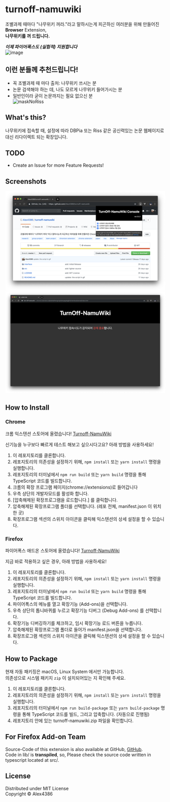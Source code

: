 # turnoff-namuwiki
조별과제 때마다 "나무위키 꺼라."라고 말하시는게 피곤하신 여러분을 위해 만들어진 **Browser** Extension,  
**나무위키를 꺼 드립니다.**  
  
***이제 파이어폭스도 (실험적) 지원합니다***  
![image](https://user-images.githubusercontent.com/27724108/60845307-d51df000-a216-11e9-9323-24f8f8e39196.png)

## 이런 분들께 추천드립니다!
* 꼭 조별과제 때 마다 출처: 나무위키 쓰시는 분
* 논문 검색해야 하는 데, 나도 모르게 나무위키 들어가시는 분
* 일반인이라 굳이 논문까지는 필요 없으신 분  
![maskNoRiss](https://user-images.githubusercontent.com/27724108/58348249-1d699480-7e9b-11e9-8c94-a351989ba076.gif)

## What's this?
나무위키에 접속할 때, 설정에 따라 DBPia 또는 Riss 같은 공신력있는 논문 웹페이지로 대신 리다이렉트 되는 확장입니다.  

## TODO
* Create an Issue for more Feature Requests!

## Screenshots
![popup](showcase/interface.png)  
![blocked](showcase/namuwiki-blocked.png)  

## How to Install
  
### Chrome
크롬 익스텐션 스토어에 올렸습니다! [Turnoff-NamuWiki](https://chrome.google.com/webstore/detail/turn-off-namuwiki/dgdifdnmamleoebgfbfeckefhhhplmdn/related?hl=en)  

신기능을 누구보다 빠르게 테스트 해보고 싶으시다고요? 아래 방법을 사용하세요!  
1. 이 레포지토리를 클론합니다.
2. 레포지토리의 의존성을 설정하기 위해, `npm install` 또는 `yarn install` 명령을 실행합니다.
3. 레포지토리의 터미널에서 `npm run build` 또는 `yarn build` 명령을 통해 TypeScript 코드를 빌드합니다.
4. 크롬의 확장 프로그램 페이지(chrome://extensions)로 들어갑니다
5. 우측 상단의 개발자모드를 활성화 합니다.
6. [압축해제된 확장프로그램을 로드합니다.] 를 클릭합니다.
7. 압축해제된 확장프로그램 폴더를 선택합니다. (레포 전체, manifest.json 이 위치한 곳)
8. 확장프로그램 섹션의 스위치 아이콘을 클릭해 익스텐션의 상세 설정을 할 수 있습니다.

### Firefox
파이어폭스 애드온 스토어에 올렸습니다! [Turnoff-NamuWiki](https://addons.mozilla.org/en-US/firefox/addon/turnoff-namuwiki/)

지금 바로 적용하고 싶은 경우, 아래 방법을 사용하세요!  
1. 이 레포지토리를 클론합니다.
2. 레포지토리의 의존성을 설정하기 위해, `npm install` 또는 `yarn install` 명령을 실행합니다.
3. 레포지토리의 터미널에서 `npm run build` 또는 `yarn build` 명령을 통해 TypeScript 코드를 빌드합니다.
4. 파이어폭스의 메뉴를 열고 확장기능 (Add-ons)을 선택합니다.
5. 우측 상단의 톱니바퀴를 누르고 확장기능 디버그 (Debug Add-ons) 를 선택합니다.
6. 확장기능 디버깅하기를 체크하고, 임시 확장기능 로드 버튼을 누릅니다.
7. 압축해제된 확장프로그램 폴더로 들어가 manifest.json을 선택합니다.
8. 확장프로그램 섹션의 스위치 아이콘을 클릭해 익스텐션의 상세 설정을 할 수 있습니다.

## How to Package

현재 자동 패키징은 macOS, Linux System 에서만 가능합니다.  
의존성으로 시스템 패키지 `zip` 이 설치되어있는 지 확인해 주세요.  

1. 이 레포지토리를 클론합니다.
2. 레포지토리의 의존성을 설정하기 위해, `npm install` 또는 `yarn install` 명령을 실행합니다.
3. 레포지토리의 터미널에서 `npm run build-package` 또는 `yarn build-package` 명령을 통해 TypeScript 코드를 빌드, 그리고 압축합니다. (자동으로 진행됨)
4. 레포지토리 안에 있는 turnoff-namuwiki.zip 파일을 확인합니다.

## For Firefox Add-on Team
Source-Code of this extension is also available at GitHub, [GitHub](https://github.com/Alex4386/turnoff-namuwiki).  
Code in lib/ is **transpiled**, so, Please check the source code written in typescript located at src/.  

## License
Distributed under MIT License  
Copyright &copy; Alex4386
